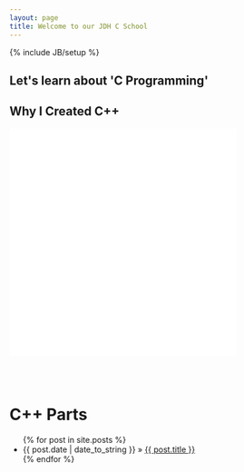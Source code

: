 ```yaml
---
layout: page
title: Welcome to our JDH C School
---
```

{% include JB/setup %}
    
##  Let's learn about 'C Programming'

## Why I Created C++
<iframe width="400" height="400" src="//www.youtube.com/embed/JBjjnqG0BP8" frameborder="0" allowfullscreen></iframe>

<br><br>
<h1> C++ Parts</h1>
<ul class="posts">
  {% for post in site.posts %}
    <li><span>{{ post.date | date_to_string }}</span> &raquo; <a href="{{ BASE_PATH }}{{ post.url }}">{{ post.title }}</a></li>
  {% endfor %}
</ul>




